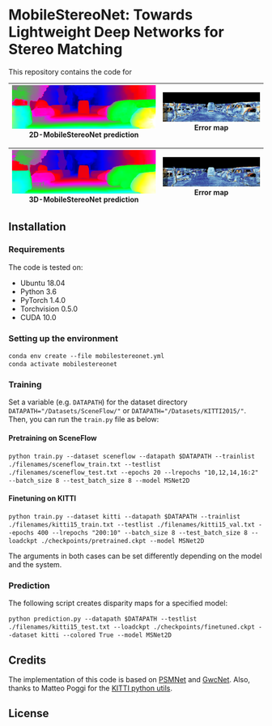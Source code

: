 # MobileStereoNet: Towards Lightweight Deep Networks for Stereo Matching

This repository contains the code for 

|![image1](images/000005_10_pred_2D.png)  2D-MobileStereoNet prediction |  ![image2](images/000005_10_error_2D.png) Error map|
|:-------------------------:|:-------------------------:|


|![image3](images/000005_10_pred_3D.png)  3D-MobileStereoNet prediction|  ![image4](images/000005_10_error_3D.png) Error map|
|:-------------------------:|:-------------------------:|

## Installation

### Requirements
The code is tested on:
- Ubuntu 18.04
- Python 3.6 
- PyTorch 1.4.0 
- Torchvision 0.5.0
- CUDA 10.0

### Setting up the environment

```shell
conda env create --file mobilestereonet.yml
conda activate mobilestereonet
```

### Training 

Set a variable (e.g. ```DATAPATH```) for the dataset directory
```DATAPATH="/Datasets/SceneFlow/"```
or
```DATAPATH="/Datasets/KITTI2015/"```. Then, you can run the ```train.py``` file as below:

#### Pretraining on SceneFlow

```shell
python train.py --dataset sceneflow --datapath $DATAPATH --trainlist ./filenames/sceneflow_train.txt --testlist ./filenames/sceneflow_test.txt --epochs 20 --lrepochs "10,12,14,16:2" --batch_size 8 --test_batch_size 8 --model MSNet2D
```

#### Finetuning on KITTI

```shell
python train.py --dataset kitti --datapath $DATAPATH --trainlist ./filenames/kitti15_train.txt --testlist ./filenames/kitti15_val.txt --epochs 400 --lrepochs "200:10" --batch_size 8 --test_batch_size 8 --loadckpt ./checkpoints/pretrained.ckpt --model MSNet2D
```

The arguments in both cases can be set differently depending on the model and the system.

### Prediction

The following script creates disparity maps for a specified model:

```shell
python prediction.py --datapath $DATAPATH --testlist ./filenames/kitti15_test.txt --loadckpt ./checkpoints/finetuned.ckpt --dataset kitti --colored True --model MSNet2D
```

## Credits

The implementation of this code is based on [PSMNet](https://github.com/JiaRenChang/PSMNet) and [GwcNet](https://github.com/xy-guo/GwcNet). Also, thanks to Matteo Poggi for the [KITTI python utils](https://github.com/mattpoggi/kitti-utilities-python).

## License
